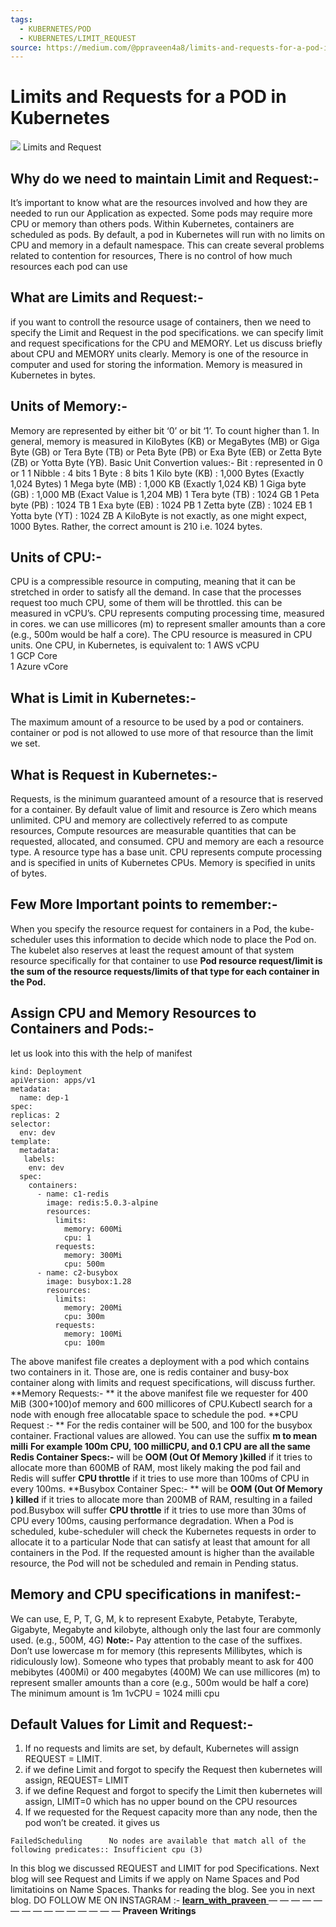 ```yaml
---
tags:
  - KUBERNETES/POD
  - KUBERNETES/LIMIT_REQUEST
source: https://medium.com/@ppraveen4a8/limits-and-requests-for-a-pod-in-kubernetes-06100e58689f
---
```





# Limits and Requests for a POD in Kubernetes

![](https://miro.medium.com/v2/resize:fit:700/1*tbtfNzENjFW8l-41Vc0KvQ.png) Limits and Request


## Why do we need to maintain Limit and Request:-

It’s important to know what are the resources involved and how they are needed to run our Application as expected. Some pods may require more CPU or memory than others pods.
Within Kubernetes, containers are scheduled as pods. By default, a pod in Kubernetes will run with no limits on CPU and memory in a default namespace. This can create several problems related to contention for resources, There is no control of how much resources each pod can use


## What are Limits and Request:-

if you want to controll the resource usage of containers, then we need to specify the Limit and Request in the pod specifications.
we can specify limit and request specifications for the CPU and MEMORY.
Let us discuss briefly about CPU and MEMORY units clearly.
Memory is one of the resource in computer and used for storing the information. Memory is measured in Kubernetes in bytes.


## Units of Memory:-

Memory are represented by either bit ‘0’ or bit ‘1’. To count higher than 1. In general, memory is measured in KiloBytes (KB) or MegaBytes (MB) or Giga Byte (GB) or Tera Byte (TB) or Peta Byte (PB) or Exa Byte (EB) or Zetta Byte (ZB) or Yotta Byte (YB).
Basic Unit Convertion values:-
Bit : represented in 0 or 1
1 Nibble : 4 bits
1 Byte : 8 bits
1 Kilo byte (KB) : 1,000 Bytes (Exactly 1,024 Bytes)
1 Mega byte (MB) : 1,000 KB (Exactly 1,024 KB)
1 Giga byte (GB) : 1,000 MB (Exact Value is 1,204 MB)
1 Tera byte (TB) : 1024 GB
1 Peta byte (PB) : 1024 TB
1 Exa byte (EB) : 1024 PB
1 Zetta byte (ZB) : 1024 EB
1 Yotta byte (YT) : 1024 ZB
A KiloByte is not exactly, as one might expect, 1000 Bytes. Rather, the correct amount is 210 i.e. 1024 bytes.


## Units of CPU:-

CPU is a compressible resource in computing, meaning that it can be stretched in order to satisfy all the demand. In case that the processes request too much CPU, some of them will be throttled. this can be measured in vCPU’s.
CPU represents computing processing time, measured in cores.
we can use millicores (m) to represent smaller amounts than a core (e.g., 500m would be half a core).
The CPU resource is measured in CPU units. One CPU, in Kubernetes, is equivalent to:
1 AWS vCPU\
1 GCP Core\
1 Azure vCore


## What is Limit in Kubernetes:-

The maximum amount of a resource to be used by a pod or containers. container or pod is not allowed to use more of that resource than the limit we set.


## What is Request in Kubernetes:-

Requests, is the minimum guaranteed amount of a resource that is reserved for a container.
By default value of limit and resource is Zero which means unlimited.
CPU and memory are collectively referred to as compute resources, Compute resources are measurable quantities that can be requested, allocated, and consumed. CPU and memory are each a resource type. A resource type has a base unit. CPU represents compute processing and is specified in units of Kubernetes CPUs. Memory is specified in units of bytes.


## Few More Important points to remember:-

When you specify the resource request for containers in a Pod, the kube-scheduler uses this information to decide which node to place the Pod on.
The kubelet also reserves at least the request amount of that system resource specifically for that container to use
 **Pod resource request/limit is the sum of the resource requests/limits of that type for each container in the Pod.** 


## Assign CPU and Memory Resources to Containers and Pods:-

let us look into this with the help of manifest

```
kind: Deployment
apiVersion: apps/v1
metadata:
  name: dep-1
spec:
replicas: 2
selector:
  env: dev
template:
  metadata:
   labels:
    env: dev
  spec:
    containers:
      - name: c1-redis
        image: redis:5.0.3-alpine
        resources:
          limits:
            memory: 600Mi
            cpu: 1
          requests:
            memory: 300Mi
            cpu: 500m
      - name: c2-busybox
        image: busybox:1.28
        resources:
          limits:
            memory: 200Mi
            cpu: 300m
          requests:
            memory: 100Mi
            cpu: 100m
```


The above manifest file creates a deployment with a pod which contains two containers in it. Those are, one is redis container and busy-box container along with limits and request specifications, will discuss further.
 **Memory Requests:- ** it the above manifest file we requester for 400 MiB (300+100)of memory and 600 millicores of CPU.Kubectl search for a node with enough free allocatable space to schedule the pod.
 **CPU Request :- ** For the redis container will be 500, and 100 for the busybox container. Fractional values are allowed. You can use the suffix  **m to mean milli**  **For example 100m CPU, 100 milliCPU, and 0.1 CPU are all the same** 
 **Redis Container Specs:-**  will be  **OOM (Out Of Memory )killed**  if it tries to allocate more than 600MB of RAM, most likely making the pod fail and Redis will suffer  **CPU throttle**  if it tries to use more than 100ms of CPU in every 100ms.
 **Busybox Container Spec:- ** will be  **OOM (Out Of Memory ) killed**  if it tries to allocate more than 200MB of RAM, resulting in a failed pod.Busybox will suffer  **CPU throttle**  if it tries to use more than 30ms of CPU every 100ms, causing performance degradation.
When a Pod is scheduled, kube-scheduler will check the Kubernetes requests in order to allocate it to a particular Node that can satisfy at least that amount for all containers in the Pod. If the requested amount is higher than the available resource, the Pod will not be scheduled and remain in Pending status.


## Memory and CPU specifications in manifest:-

We can use, E, P, T, G, M, k to represent Exabyte, Petabyte, Terabyte, Gigabyte, Megabyte and kilobyte, although only the last four are commonly used. (e.g., 500M, 4G)
 **Note:-**  Pay attention to the case of the suffixes. Don’t use lowercase m for memory (this represents Millibytes, which is ridiculously low). Someone who types that probably meant to ask for 400 mebibytes (400Mi) or 400 megabytes (400M)
We can use millicores (m) to represent smaller amounts than a core (e.g., 500m would be half a core)\
The minimum amount is 1m
1vCPU = 1024 milli cpu


## Default Values for Limit and Request:-

1.  If no requests and limits are set, by default, Kubernetes will assign REQUEST = LIMIT.
2.  if we define Limit and forgot to specify the Request then kubernetes will assign, REQUEST= LIMIT
3.  if we define Request and forgot to specify the Limit then kubernetes will assign, LIMIT=0 which has no upper bound on the CPU resources
4.  If we requested for the Request capacity more than any node, then the pod won’t be created. it gives us


```
FailedScheduling      No nodes are available that match all of the following predicates:: Insufficient cpu (3)
```


In this blog we discussed REQUEST and LIMIT for pod Specifications. Next blog will see Request and Limits if we apply on Name Spaces and Pod limitatioins on Name Spaces.
Thanks for reading the blog. See you in next blog.
DO FOLLOW ME ON INSTAGRAM :-  [ **learn_with_praveen**  ](https://www.instagram.com/learn_with_praveen/)
— — — — — — — — — — — — — — —  **Praveen Writings** 